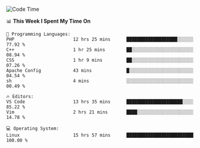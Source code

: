 <!-- [![Top Langs](https://github-readme-stats.vercel.app/api/top-langs/?username=gagahsyuja&theme=dracula&hide_border=true&border_radius=7)](https://github.com/anuraghazra/github-readme-stats) -->

<!--START_SECTION:waka-->
![Code Time](http://img.shields.io/badge/Code%20Time-77%20hrs%2055%20mins-blue)

📊 **This Week I Spent My Time On** 

```text
💬 Programming Languages: 
PHP                      12 hrs 25 mins      ███████████████████░░░░░░   77.92 % 
C++                      1 hr 25 mins        ██░░░░░░░░░░░░░░░░░░░░░░░   08.94 % 
CSS                      1 hr 9 mins         ██░░░░░░░░░░░░░░░░░░░░░░░   07.26 % 
Apache Config            43 mins             █░░░░░░░░░░░░░░░░░░░░░░░░   04.54 % 
sh                       4 mins              ░░░░░░░░░░░░░░░░░░░░░░░░░   00.49 % 

🔥 Editors: 
VS Code                  13 hrs 35 mins      █████████████████████░░░░   85.22 % 
Vim                      2 hrs 21 mins       ████░░░░░░░░░░░░░░░░░░░░░   14.78 % 

💻 Operating System: 
Linux                    15 hrs 57 mins      █████████████████████████   100.00 % 
```


<!--END_SECTION:waka-->
